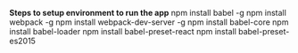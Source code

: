 **Steps to setup environment to run the app**
npm install babel -g
npm install webpack -g
npm install webpack-dev-server -g
npm install babel-core
npm install babel-loader
npm install babel-preset-react
npm install babel-preset-es2015
